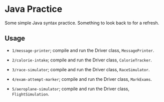# Java Practice

Some simple Java syntax practice. Something to look back to for a refresh.

## Usage

- `1/message-printer`; compile and run the Driver class, `MessagePrinter`.

- `2/calorie-intake`; compile and run the Driver class, `CalorieTracker`.

- `3/race-simulator`; compile and run the Driver class, `RaceSimulator`.

- `4/exam-attempt-marker`; compile and run the Driver class, `MarkExams`.

- `5/aeroplane-simulator`; compile and run the Driver class, `FlightSimulation`.
